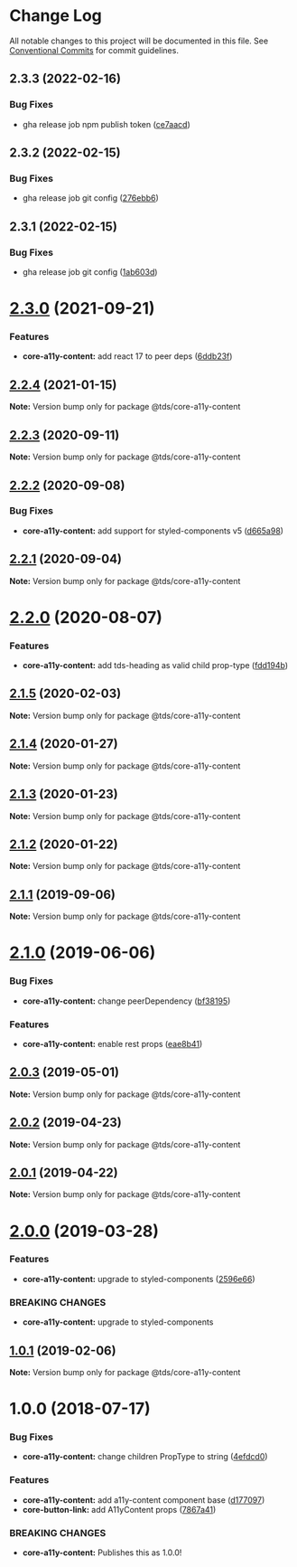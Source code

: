 # Change Log

All notable changes to this project will be documented in this file.
See [Conventional Commits](https://conventionalcommits.org) for commit guidelines.

## 2.3.3 (2022-02-16)


### Bug Fixes

* gha release job npm publish token ([ce7aacd](https://github.com/telusdigital/tds/commit/ce7aacdd77e54c4f8e48eb31d0c05dc804530324))





## 2.3.2 (2022-02-15)


### Bug Fixes

* gha release job git config ([276ebb6](https://github.com/telusdigital/tds/commit/276ebb6968a0b56c9b87c178f6895a60ae108e71))





## 2.3.1 (2022-02-15)


### Bug Fixes

* gha release job git config ([1ab603d](https://github.com/telusdigital/tds/commit/1ab603d68c36219b0711fc353bc2515b64712ca9))





# [2.3.0](https://github.com/telusdigital/tds/compare/@tds/core-a11y-content@2.2.4...@tds/core-a11y-content@2.3.0) (2021-09-21)


### Features

* **core-a11y-content:** add react 17 to peer deps ([6ddb23f](https://github.com/telusdigital/tds/commit/6ddb23fed7cb003761d70844fac3f40865731fa0))





## [2.2.4](https://github.com/telusdigital/tds/compare/@tds/core-a11y-content@2.2.3...@tds/core-a11y-content@2.2.4) (2021-01-15)

**Note:** Version bump only for package @tds/core-a11y-content





## [2.2.3](https://github.com/telusdigital/tds/compare/@tds/core-a11y-content@2.2.2...@tds/core-a11y-content@2.2.3) (2020-09-11)

**Note:** Version bump only for package @tds/core-a11y-content





## [2.2.2](https://github.com/telusdigital/tds/compare/@tds/core-a11y-content@2.2.1...@tds/core-a11y-content@2.2.2) (2020-09-08)


### Bug Fixes

* **core-a11y-content:** add support for styled-components v5 ([d665a98](https://github.com/telusdigital/tds/commit/d665a98e85c91eb7b111e8230c767c0d7fbe04f5))





## [2.2.1](https://github.com/telusdigital/tds/compare/@tds/core-a11y-content@2.2.0...@tds/core-a11y-content@2.2.1) (2020-09-04)

**Note:** Version bump only for package @tds/core-a11y-content





# [2.2.0](https://github.com/telusdigital/tds/compare/@tds/core-a11y-content@2.1.5...@tds/core-a11y-content@2.2.0) (2020-08-07)


### Features

* **core-a11y-content:** add tds-heading as valid child prop-type ([fdd194b](https://github.com/telusdigital/tds/commit/fdd194b6ac24f4d9111d198af55a5db2edb450f4))





## [2.1.5](https://github.com/telusdigital/tds/compare/@tds/core-a11y-content@2.1.4...@tds/core-a11y-content@2.1.5) (2020-02-03)

**Note:** Version bump only for package @tds/core-a11y-content





## [2.1.4](https://github.com/telusdigital/tds/compare/@tds/core-a11y-content@2.1.3...@tds/core-a11y-content@2.1.4) (2020-01-27)

**Note:** Version bump only for package @tds/core-a11y-content





## [2.1.3](https://github.com/telusdigital/tds/compare/@tds/core-a11y-content@2.1.2...@tds/core-a11y-content@2.1.3) (2020-01-23)

**Note:** Version bump only for package @tds/core-a11y-content





## [2.1.2](https://github.com/telusdigital/tds/compare/@tds/core-a11y-content@2.1.1...@tds/core-a11y-content@2.1.2) (2020-01-22)

**Note:** Version bump only for package @tds/core-a11y-content





## [2.1.1](https://github.com/telusdigital/tds/compare/@tds/core-a11y-content@2.1.0...@tds/core-a11y-content@2.1.1) (2019-09-06)

**Note:** Version bump only for package @tds/core-a11y-content





# [2.1.0](https://github.com/telusdigital/tds/compare/@tds/core-a11y-content@2.0.3...@tds/core-a11y-content@2.1.0) (2019-06-06)


### Bug Fixes

* **core-a11y-content:** change peerDependency ([bf38195](https://github.com/telusdigital/tds/commit/bf38195))


### Features

* **core-a11y-content:** enable rest props ([eae8b41](https://github.com/telusdigital/tds/commit/eae8b41))





## [2.0.3](https://github.com/telusdigital/tds/compare/@tds/core-a11y-content@2.0.2...@tds/core-a11y-content@2.0.3) (2019-05-01)

**Note:** Version bump only for package @tds/core-a11y-content





## [2.0.2](https://github.com/telusdigital/tds/compare/@tds/core-a11y-content@2.0.1...@tds/core-a11y-content@2.0.2) (2019-04-23)

**Note:** Version bump only for package @tds/core-a11y-content





## [2.0.1](https://github.com/telusdigital/tds/compare/@tds/core-a11y-content@2.0.0...@tds/core-a11y-content@2.0.1) (2019-04-22)

**Note:** Version bump only for package @tds/core-a11y-content





# [2.0.0](https://github.com/telusdigital/tds/compare/@tds/core-a11y-content@1.0.1...@tds/core-a11y-content@2.0.0) (2019-03-28)


### Features

* **core-a11y-content:** upgrade to styled-components ([2596e66](https://github.com/telusdigital/tds/commit/2596e66))


### BREAKING CHANGES

* **core-a11y-content:** upgrade to styled-components





## [1.0.1](https://github.com/telusdigital/tds/compare/@tds/core-a11y-content@1.0.0...@tds/core-a11y-content@1.0.1) (2019-02-06)

**Note:** Version bump only for package @tds/core-a11y-content





<a name="1.0.0"></a>
# 1.0.0 (2018-07-17)


### Bug Fixes

* **core-a11y-content:** change children PropType to string ([4efdcd0](https://github.com/telusdigital/tds/commit/4efdcd0))


### Features

* **core-a11y-content:** add a11y-content component base ([d177097](https://github.com/telusdigital/tds/commit/d177097))
* **core-button-link:** add A11yContent props ([7867a41](https://github.com/telusdigital/tds/commit/7867a41))


### BREAKING CHANGES

* **core-a11y-content:** Publishes this as 1.0.0!
